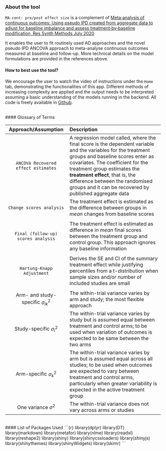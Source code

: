 
### About the tool

`MA-cont: pre/post effect size` is a complement of [Meta‐analysis of continuous outcomes: Using pseudo IPD created from aggregate data to adjust for baseline imbalance and assess treatment‐by‐baseline modification, Res Synth Methods July 2020](https://doi.org/10.1002/jrsm.1434)

It enables the user to fit routinely used AD approaches and the novel pseudo IPD ANCOVA approach to meta-analyse continuous outcomes measured at baseline and follow-up.
More technical details on the model formulations are provided in the references above. 
<br>

#### How to best use the tool?

We encourage the user to watch the video of instructions under the `Home` tab, demonstrating the functionalities of this app. 
Different methods of increasing complexity are applied and the output needs to be interpreted assuming a basic understanding of the models running in the backend. All code is freely available in [Github](https://github.com/Katerina-Pap/MA-cont-shiny-app).

<br>
#### Glossary of Terms

| Approach/Assumption  | Description |
| :--------------------------: | :----------- |
| `ANCOVA Recovered effect estimates` | A regression model called, where the final score is the dependent variable and the variables for the treatment groups and baseline scores enter as covariates. The coefficient for the treatment group estimates the **treatment effect**, that is, the difference between the randomised groups and it can be recovered by published aggregate data           |
|`Change scores analysis`|The treatment effect is estimated as the difference between groups in *mean* changes from baseline scores |
| | |
| `Final (follow-up) scores analysis`| The treatment effect is estimated as difference in *mean* final scores between the treatment group and control group. This approach ignores any baseline information|
| | |
| `Hartung-Knapp Adjustment` | Derives the SE and CI of the summary treatment effect while justifying percentiles from a t-distribution when sample sizes and/or number of included studies are small |
| | |
|Arm- and study-specific $\sigma^2_{ik}$| The within-trial variance varies by arm and study; the most flexible approach  |
|Study-specific $\sigma^2_{i}$| The within-trial variance varies by study but is assumed equal between treatment and control arms; to be used when variation of outcomes is expected to be same between the two arms|
|Arm-specific $\sigma^{2}_{k}$|The within-trial variance varies by arm but is assumed equal across all studies; to be used when outcomes are expected to vary between treatment and control arms, particularly when greater variability is expected in the active treatment group|
|One variance $\sigma^2$|The within-trial variance does not vary across arms or studies|
<br>
#### List of Packages Used
```{r}
library(dplyr)
library(DT)
library(markdown)
library(metafor)
library(nlme)
library(readxl)
library(reshape2)
library(shiny)
library(shinycssloaders)
library(shinyjs)
library(shinythemes)
library(shinyWidgets)
library(skimr)
```

 










